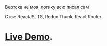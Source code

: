 Вертска не моя, логику всю писал сам

Стэк: ReactJS, TS, Redux Thunk, React Router

# [Live Demo](https://thatv1n.github.io/ReactPizzaTS).
